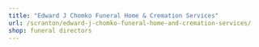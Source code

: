 ```yaml
---
title: "Edward J Chomko Funeral Home & Cremation Services"
url: /scranton/edward-j-chomko-funeral-home-and-cremation-services/
shop: funeral directors
---
```

